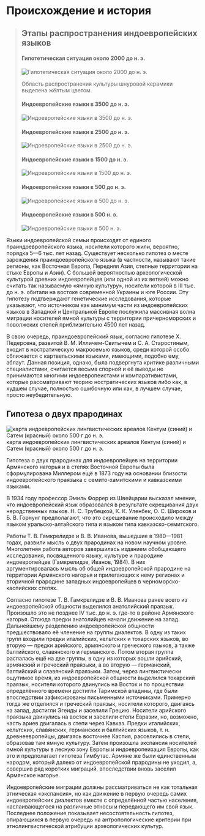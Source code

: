 # Происхождение и история

>   ## Этапы распространения индоевропейских языков
>   #### Гипотетическая ситуация около 2000 до н. э.
>   ![Гипотетическая ситуация около 2000 до н. э.](https://upload.wikimedia.org/wikipedia/commons/b/b3/Centum_Satem_2000BC.png)
>
>   Область распространения культуры шнуровой керамики выделена жёлтым цветом.
>
>   #### Индоевропейские языки в 3500 до н. э.
>   ![Индоевропейские языки в 3500 до н. э.](https://upload.wikimedia.org/wikipedia/commons/d/d5/IE5500BP.png)
>
>   #### Индоевропейские языки в 2500 до н. э.
>   ![Индоевропейские языки в 2500 до н. э.](https://upload.wikimedia.org/wikipedia/commons/c/c8/IE4500BP.png)
>
>   #### Индоевропейские языки в 1500 до н. э.
>   ![Индоевропейские языки в 1500 до н. э.](https://upload.wikimedia.org/wikipedia/commons/3/36/IE3500BP.png)
>
>   #### Индоевропейские языки в 500 до н. э.
>   ![Индоевропейские языки в 500 до н. э.](https://upload.wikimedia.org/wikipedia/commons/0/01/IE2500BP.png)
>
>   #### Индоевропейские языки в 500 н. э.
>   ![Индоевропейские языки в 500 н. э.](https://upload.wikimedia.org/wikipedia/commons/9/9f/IE1500BP.png)


Языки индоевропейской семьи происходят от единого праиндоевропейского языка, 
носители которого жили, вероятно, порядка 5—6 тыс. лет назад. Существует 
несколько гипотез о месте зарождения праиндоевропейского языка (в частности, 
называют такие регионы, как Восточная Европа, Передняя Азия, степные 
территории на стыке Европы и Азии). С большой вероятностью археологической 
культурой древних индоевропейцев (или одной из их ветвей) можно считать так 
называемую «ямную культуру», носители которой в III тыс. до н. э. обитали на 
востоке современной Украины и юге России. Эту гипотезу подтверждают 
генетические исследования, которые указывают, что источником как минимум части 
из индоевропейских языков в Западной и Центральной Европе послужила массивная 
волна миграции носителей ямной культуры с территории причерноморских и 
поволжских степей приблизительно 4500 лет назад.

В свою очередь, праиндоевропейский язык, согласно гипотезе Х. Педерсена, 
развитой В. М. Илличем-Свитычем и С. А. Старостиным, входит в ностратическую 
макросемью языков, среди которой особо сближается с картвельскими языками, 
имеющими, подобно ему, аблаут. Данная позиция, однако, была подвергнута 
критике различными специалистами, считается весьма спорной и её выводы не 
принимаются многими индоевропеистами и компаративистами, которые рассматривают 
теорию ностратических языков либо как, в худшем случае, полностью ошибочную или 
как, в лучшем случае, просто неубедительную.

## Гипотеза о двух прародинах

![карта индоевропейских лингвистических ареалов Кентум (синий) и Сатем (красный) около 500 г до н. э.](https://upload.wikimedia.org/wikipedia/commons/a/ae/Centum_Satem_map.png)
карта индоевропейских лингвистических ареалов Кентум (синий) и Сатем (красный) 
около 500 г до н. э.

Гипотеза о двух прародинах для индоевропейцев на территории Армянского нагорья 
и в степях Восточной Европы была сформулирована Миллером ещё в 1873 году на 
основании близости индоевропейского праязыка с семито-хамитскими и кавказскими 
языками.

В 1934 году профессор Эмиль Форрер из Швейцарии высказал мнение, что 
индоевропейский язык образовался в результате скрещивания двух неродственных 
языков. Н. С. Трубецкой, К. К. Уленбек, О. С. Широков и Б. В. Горнунг 
предполагают, что это скрещивание происходило между языком уральско-алтайского 
типа и языком типа кавказско-семитского.

Работы Т. В. Гамкрелидзе и В. В. Иванова, вышедшие в 1980—1981 годах, развили 
мысль о двух прародинах на новом научном уровне. Многолетняя работа авторов 
завершилась изданием обобщающего исследования, посвященного языку, культуре и 
прародине индоевропейцев (Гамкрелидзе, Иванов, 1984). В них аргументировалась 
мысль об общей индоевропейской прародине на территории Армянского нагорья и 
прилегающих к нему регионах и вторичной прародине западных индоевропейцев в 
черноморско-каспийских степях.

Согласно гипотезе Т. В. Гамкрелидзе и В. В. Иванова ранее всего из 
индоевропейской общности выделился анатолийский праязык. Произошло это не 
позднее IV тыс. до н. э. где-то в районе Армянского нагорья. Отсюда предки 
анатолийцев начали движение на запад. Дальнейшему разделению индоевропейской 
общности предшествовало её членение на группы диалектов. В одну из таких групп 
входили предки италийских, кельтских и тохарских языков, во вторую — предки 
арийского, армянского и греческого языков, а также балтийского, славянского и 
германского. Потом вторая группа распалась ещё на две группы, в одну из 
которых вошли арийский, армянский и греческий праязыки, а во вторую — 
германский, балтийский и славянский праязыки. Затем, через лингвистически 
ощутимое время, из индоевропейской общности выделился тохарский праязык, 
носители которого двинулись на Восток и по прошествии определённого времени 
достигли Таримской впадины, где были впоследствии зафиксированы письменными 
источниками. Примерно тогда же отделился и греческий праязык, носители 
которого, двигаясь на запад, достигли Эгеиды и заселили Грецию. Носители 
арийского праязыка двинулись на восток и заселили степи Евразии, но, возможно, 
часть ариев двигалась в степи через Кавказ. Предки италийских, кельтских, 
славянских, германских и балтийских языков, т. н. древнеевропейцы, двигаясь 
восточнее Каспия, расселились в степи, образовав там ямную культуру. Затем 
произошла экспансия носителей ямной культуры в лесную зону Европы и 
индоевропеизация Европы, как это и предполагает гипотеза Гимбутас. Армяне же 
были единственным народом, который далеко от индоевропейской прародины не 
уходил, а, совершив ряд коротких миграций, впоследствии вновь заселил 
Армянское нагорье.

Индоевропейские миграции должны рассматриваться не как тотальная этническая 
«экспансия», но как движение в первую очередь самих индоевропейских диалектов 
вместе с определённой частью населения, наслаивающегося на различные этносы и 
передающего им свой язык. Последнее положение показывает несостоятельность 
гипотез, опирающихся в первую очередь на антропологические критерии при 
этнолингвистической атрибуции археологических культур.
